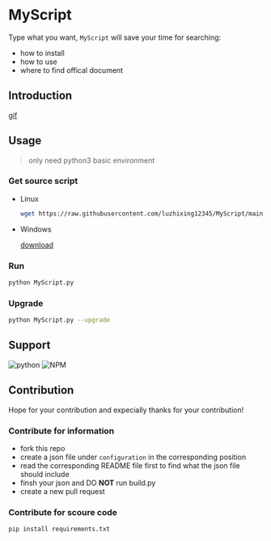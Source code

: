 # MyScript

Type what you want, `MyScript` will save your time for searching:

- how to install
- how to use
- where to find offical document

## Introduction

[gif](gif)

## Usage

> only need python3 basic environment

### Get source script

- Linux

  ```bash
  wget https://raw.githubusercontent.com/luzhixing12345/MyScript/main/MyScript.py
  ```

- Windows

  [download](SRC)

### Run

```bash
python MyScript.py
```

### Upgrade

```bash
python MyScript.py --upgrade
```

## Support

![python](https://img.shields.io/badge/python-FFD43B?style=for-the-badge&logo=python&logoColor=blue)
![NPM](https://img.shields.io/badge/npm-CB3837?style=for-the-badge&logo=npm&logoColor=white)

## Contribution

Hope for your contribution and expecially thanks for your contribution!

### Contribute for information

- fork this repo
- create a json file under `configuration` in the corresponding position
- read the corresponding README file first to find what the json file should include
- finsh your json and DO **NOT** run build.py
- create a new pull request

### Contribute for scoure code

```bash
pip install requirements.txt
```
